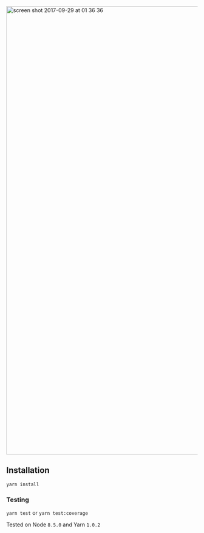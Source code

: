 <img width="1180" alt="screen shot 2017-09-29 at 01 36 36" src="https://user-images.githubusercontent.com/2150927/30996208-f6ce5ff0-a4b6-11e7-851a-d83c61fc3f9a.png">

## Installation
`yarn install`

### Testing
`yarn test` or `yarn test:coverage`

Tested on Node `8.5.0` and Yarn `1.0.2`
